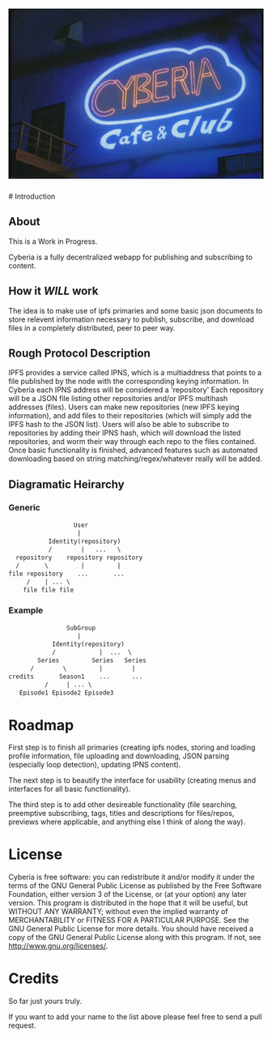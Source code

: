 <h1 align="center">
    <img src="https://raw.githubusercontent.com/fullmetal1/Cyberia/master/logo.jpg" alt="Cyberia logo" />
</h1># Introduction

## About

This is a Work in Progress.

Cyberia is a fully decentralized webapp for publishing and subscribing to content.

## How it *WILL* work

The idea is to make use of ipfs primaries and some basic json documents to store relevent information necessary to publish, subscribe, and download files in a completely distributed, peer to peer way. 

## Rough Protocol Description

IPFS provides a service called IPNS, which is a multiaddress that points to a file published by the node with the corresponding keying information. In Cyberia each IPNS address will be considered a 'repository' Each repository will be a JSON file listing other repositories and/or IPFS multihash addresses (files). Users can make new repositories (new IPFS keying information), and add files to their repositories (which will simply add the IPFS hash to the JSON list). Users will also be able to subscribe to repositories by adding their IPNS hash, which will download the listed repositories, and worm their way through each repo to the files contained. Once basic functionality is finished, advanced features such as automated downloading based on string matching/regex/whatever really will be added.

## Diagramatic Heirarchy

### Generic

                      User
                       |
               Identity(repository)
               /        |   ...   \
      repository    repository repository
      /       \         |         |
    file repository    ...       ...
         /    | ... \
        file file file

### Example

                    SubGroup
                       |
                Identity(repository)
                /            |  ...  \
            Series         Series   Series
          /        \         |        |
    credits       Season1    ...      ...
              /     | ... \
       Episode1 Episode2 Episode3

# Roadmap

First step is to finish all primaries (creating ipfs nodes, storing and loading profile information, file uploading and downloading, JSON parsing (especially loop detection), updating IPNS content).

The next step is to beautify the interface for usability (creating menus and interfaces for all basic functionality).

The third step is to add other desireable functionality (file searching, preemptive subscribing, tags, titles and descriptions for files/repos, previews where applicable, and anything else I think of along the way).

# License

Cyberia is free software: you can redistribute it and/or modify it under the terms of the GNU General Public License as published by the Free Software Foundation, either version 3 of the License, or (at your option) any later version. This program is distributed in the hope that it will be useful, but WITHOUT ANY WARRANTY; without even the implied warranty of MERCHANTABILITY or FITNESS FOR A PARTICULAR PURPOSE. See the GNU General Public License for more details. You should have received a copy of the GNU General Public License along with this program. If not, see <http://www.gnu.org/licenses/>.

# Credits

So far just yours truly. 

If you want to add your name to the list above please feel free to send a pull request.
